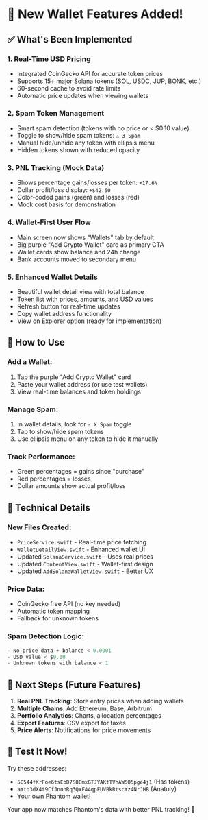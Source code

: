 # 🚀 New Wallet Features Added!

## ✅ What's Been Implemented

### 1. **Real-Time USD Pricing** 
- Integrated CoinGecko API for accurate token prices
- Supports 15+ major Solana tokens (SOL, USDC, JUP, BONK, etc.)
- 60-second cache to avoid rate limits
- Automatic price updates when viewing wallets

### 2. **Spam Token Management**
- Smart spam detection (tokens with no price or < $0.10 value)
- Toggle to show/hide spam tokens: `⚠️ 3 Spam`
- Manual hide/unhide any token with ellipsis menu
- Hidden tokens shown with reduced opacity

### 3. **PNL Tracking** (Mock Data)
- Shows percentage gains/losses per token: `+17.6%`
- Dollar profit/loss display: `+$42.50`
- Color-coded gains (green) and losses (red)
- Mock cost basis for demonstration

### 4. **Wallet-First User Flow**
- Main screen now shows "Wallets" tab by default
- Big purple "Add Crypto Wallet" card as primary CTA
- Wallet cards show balance and 24h change
- Bank accounts moved to secondary menu

### 5. **Enhanced Wallet Details**
- Beautiful wallet detail view with total balance
- Token list with prices, amounts, and USD values
- Refresh button for real-time updates
- Copy wallet address functionality
- View on Explorer option (ready for implementation)

## 📱 How to Use

### Add a Wallet:
1. Tap the purple "Add Crypto Wallet" card
2. Paste your wallet address (or use test wallets)
3. View real-time balances and token holdings

### Manage Spam:
1. In wallet details, look for `⚠️ X Spam` toggle
2. Tap to show/hide spam tokens
3. Use ellipsis menu on any token to hide it manually

### Track Performance:
- Green percentages = gains since "purchase"
- Red percentages = losses
- Dollar amounts show actual profit/loss

## 🔧 Technical Details

### New Files Created:
- `PriceService.swift` - Real-time price fetching
- `WalletDetailView.swift` - Enhanced wallet UI
- Updated `SolanaService.swift` - Uses real prices
- Updated `ContentView.swift` - Wallet-first design
- Updated `AddSolanaWalletView.swift` - Better UX

### Price Data:
- CoinGecko free API (no key needed)
- Automatic token mapping
- Fallback for unknown tokens

### Spam Detection Logic:
```swift
- No price data + balance < 0.0001
- USD value < $0.10
- Unknown tokens with balance < 1
```

## 🎯 Next Steps (Future Features)

1. **Real PNL Tracking**: Store entry prices when adding wallets
2. **Multiple Chains**: Add Ethereum, Base, Arbitrum
3. **Portfolio Analytics**: Charts, allocation percentages
4. **Export Features**: CSV export for taxes
5. **Price Alerts**: Notifications for price movements

## 🧪 Test It Now!

Try these addresses:
- `5Q544fKrFoe6tsEbD7S8EmxGTJYAKtTVhAW5Q5pge4j1` (Has tokens)
- `aYto3dX4t9CfJnohRq3QxFA4qpFUVBkRtscYz4NrJHB` (Anatoly)
- Your own Phantom wallet!

Your app now matches Phantom's data with better PNL tracking! 🎉 